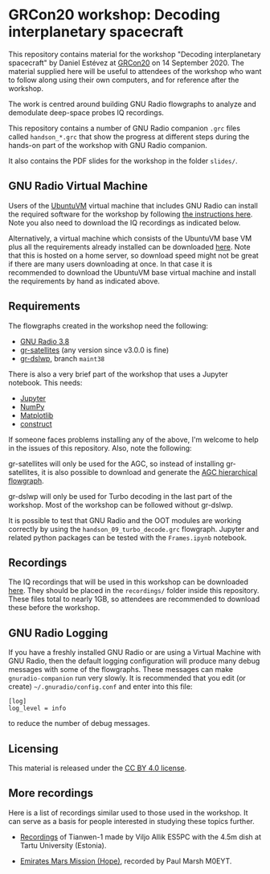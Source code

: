 # GRCon20 workshop: Decoding interplanetary spacecraft

This repository contains material for the workshop "Decoding interplanetary
spacecraft" by Daniel Estévez at [GRCon20](https://www.gnuradio.org/grcon/grcon20/)
on 14 September 2020. The material
supplied here will be useful to attendees of the workshop who want to follow
along using their own computers, and for reference after the workshop.

The work is centred around building GNU Radio flowgraphs to analyze and
demodulate deep-space probes IQ recordings.

This repository contains a number of GNU Radio companion `.grc` files called
`handson_*.grc` that show the progress at different steps during the hands-on
part of the workshop with GNU Radio companion.

It also contains the PDF slides for the workshop in the folder `slides/`.

## GNU Radio Virtual Machine

Users of the [UbuntuVM](https://wiki.gnuradio.org/index.php/UbuntuVM) virtual
machine that includes GNU Radio can install the required software for the
workshop by following [the instructions
here](https://github.com/daniestevez/grcon2020-workshop/issues/1). Note you also
need to download the IQ recordings as indicated below.

Alternatively, a virtual machine which consists of the UbuntuVM base VM plus all
the requirements already installed can be downloaded
[here](http://eala.destevez.net/~daniel/instant-satellites/instant-satellites-2.ova). Note
that this is hosted on a home server, so download speed might not be great if
there are many users downloading at once. In that case it is recommended to
download the UbuntuVM base virtual machine and install the requirements by hand
as indicated above.

## Requirements

The flowgraphs created in the workshop need the following:

* [GNU Radio 3.8](https://www.gnuradio.org/)
* [gr-satellites](https://github.com/daniestevez/gr-satellites) (any version
  since v3.0.0 is fine)
* [gr-dslwp](https://github.com/daniestevez/gr-dslwp/tree/maint38), branch
  `maint38`

There is also a very brief part of the workshop that uses a Jupyter
notebook. This needs:

* [Jupyter](https://jupyter.org/)
* [NumPy](https://numpy.org/)
* [Matplotlib](https://matplotlib.org/)
* [construct](https://construct.readthedocs.io/)

If someone faces problems installing any of the above, I'm welcome to help in
the issues of this repository. Also, note the following:

gr-satellites will only be used for the AGC, so instead of
installing gr-satellites, it is also possible to download and generate the
[AGC hierarchical
flowgraph](https://github.com/daniestevez/gr-satellites/blob/master/python/hier/rms_agc.grc).

gr-dslwp will only be used for Turbo decoding in the last part of the
workshop. Most of the workshop can be followed without gr-dslwp.

It is possible to test that GNU Radio and the OOT modules are working correctly
by using the `handson_09_turbo_decode.grc` flowgraph. Jupyter and related python
packages can be tested with the `Frames.ipynb` notebook.

## Recordings

The IQ recordings that will be used in this workshop can be downloaded
[here](http://eala.destevez.net/~daniel/grcon2020-workshop/). They should be
placed in the `recordings/` folder inside this repository. These files total to nearly
1GB, so attendees are recommended to download these before the workshop.

## GNU Radio Logging

If you have a freshly installed GNU Radio or are using a Virtual Machine with
GNU Radio, then the default logging configuration will produce many debug
messages with some of the flowgraphs. These messages can make
`gnuradio-companion` run very slowly. It is recommended that you edit (or
create) `~/.gnuradio/config.conf` and enter into this file:

```
[log]
log_level = info
```

to reduce the number of debug messages.

## Licensing

This material is released under the [CC BY 4.0
license](https://creativecommons.org/licenses/by/4.0/).

## More recordings

Here is a list of recordings similar used to those used in the workshop. It can
serve as a basis for people interested in studying these topics further.

* [Recordings](http://gs1.to.ee/public_to117/Obs/Viljo/dsn/tianwen/)
  of Tianwen-1 made by Viljo Allik ES5PC with the 4.5m dish at Tartu University
  (Estonia).

* [Emirates Mars Mission (Hope)](http://eala.destevez.net/~daniel/20200719_232945_99998.raw),
  recorded by Paul Marsh M0EYT.


